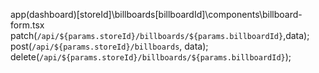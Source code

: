 app\(dashboard)\[storeId]\billboards\[billboardId]\components\billboard-form.tsx
patch(`/api/${params.storeId}/billboards/${params.billboardId}`,data);
post(`/api/${params.storeId}/billboards`, data);
delete(`/api/${params.storeId}/billboards/${params.billboardId}`);

